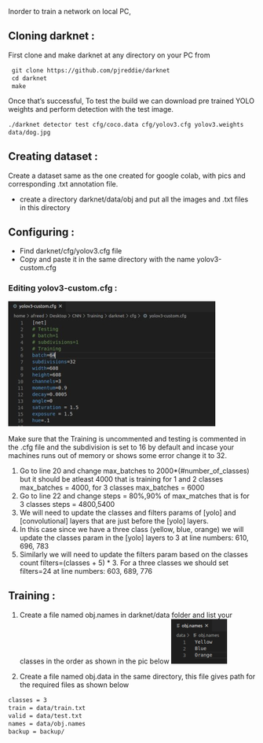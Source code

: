 Inorder to train a network on local PC, 

## Cloning darknet :
  First clone and make darknet at any directory on your PC from
  ```
   git clone https://github.com/pjreddie/darknet
   cd darknet
   make
```
  Once that’s successful, To test the build we can download pre trained YOLO weights and perform detection with the test image.
  ```
  ./darknet detector test cfg/coco.data cfg/yolov3.cfg yolov3.weights data/dog.jpg
```

## Creating dataset :
   Create a dataset same as the one created for google colab, with pics and corresponding .txt annotation file.
   
   - create a directory darknet/data/obj and put all the images and .txt files in this directory
 
## Configuring :
   - Find darknet/cfg/yolov3.cfg file 
   - Copy and paste it in the same directory with the name yolov3-custom.cfg
### Editing yolov3-custom.cfg :
  ![](https://github.com/IITBRacing/Object-Detection-20---21-DV/blob/master/training/train_local/pics/1.jpg)
  
  Make sure that the Training is uncommented and testing is commented in the .cfg file
  and the subdivision is set to 16 by default and incase your machines runs out of memory or shows some error change it to 32.
  
  1. Go to line 20 and change max_batches to  2000*(#number_of_classes) but it should be atleast 4000 that is training for 1 and 2 classes max_batches = 4000, for 3 classes max_batches = 6000 
  2. Go to line 22 and change steps = 80%,90% of max_matches that is for 3 classes steps = 4800,5400
  3. We will need to update the classes and filters params of [yolo] and [convolutional] layers that are just before the           [yolo] layers.
  4. In this case since we have a three class (yellow, blue, orange) we will update the classes param in the [yolo] layers to 3 at line numbers: 610, 696, 783
  5. Similarly we will need to update the filters param based on the classes count filters=(classes + 5) * 3. For a three         classes we should set filters=24 at line numbers: 603, 689, 776
  
## Training :
  1. Create a file named obj.names in darknet/data folder and list your classes in the order as shown in the pic below
  ![](https://github.com/IITBRacing/Object-Detection-20---21-DV/blob/master/training/train_local/pics/2.png)
  
  2. Create a file named obj.data in the same directory, this file gives path for the required files as shown below
  ```
  classes = 3
  train = data/train.txt
  valid = data/test.txt
  names = data/obj.names
  backup = backup/
  ```
  
   
   
   
